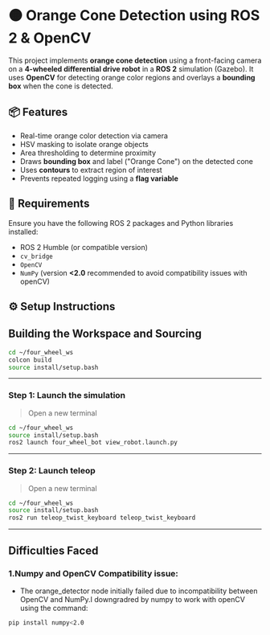 # 🟠 Orange Cone Detection using ROS 2 & OpenCV

This project implements **orange cone detection** using a front-facing camera on a **4-wheeled differential drive robot** in a **ROS 2** simulation (Gazebo). It uses **OpenCV** for detecting orange color regions and overlays a **bounding box** when the cone is detected.

## 📦 Features

- Real-time orange color detection via camera
- HSV masking to isolate orange objects
- Area thresholding to determine proximity
- Draws **bounding box** and label ("Orange Cone") on the detected cone
- Uses **contours** to extract region of interest
- Prevents repeated logging using a **flag variable**

## 🧪 Requirements

Ensure you have the following ROS 2 packages and Python libraries installed:

- ROS 2 Humble (or compatible version)
- `cv_bridge`
- `OpenCV`
- `NumPy` (version **<2.0** recommended to avoid compatibility issues with openCV)

## ⚙️ Setup Instructions

## Building the Workspace and Sourcing 

```bash
cd ~/four_wheel_ws
colcon build
source install/setup.bash
```

---

### Step 1: Launch the simulation

> Open a new terminal

```bash
cd ~/four_wheel_ws
source install/setup.bash
ros2 launch four_wheel_bot view_robot.launch.py
```

---

### Step 2: Launch teleop

> Open a new terminal

```bash
cd ~/four_wheel_ws
source install/setup.bash
ros2 run teleop_twist_keyboard teleop_twist_keyboard 
```

---

## Difficulties Faced

### 1.Numpy and OpenCV Compatibility issue:
- The orange_detector node initially failed due to incompatibility between OpenCV and NumPy.I downgradred by numpy to work with openCV using the command:

```bash
pip install numpy<2.0
```
